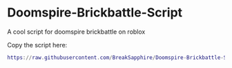 # Doomspire-Brickbattle-Script
A cool script for doomspire brickbattle on roblox

Copy the script here:

```lua
https://raw.githubusercontent.com/BreakSapphire/Doomspire-Brickbattle-Script/main/script/main.lua
```
